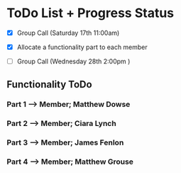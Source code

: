 # ToDo List + Progress Status

- [x] Group Call (Saturday 17th 11:00am)

- [x] Allocate a functionality part to each member

- [ ] Group Call (Wednesday 28th 2:00pm )

   

  ## 

## Functionality ToDo

### Part 1  --> Member; Matthew Dowse
 

### Part 2 --> Member; Ciara Lynch


### Part 3 --> Member; James Fenlon


### Part 4 --> Member; Matthew Grouse
